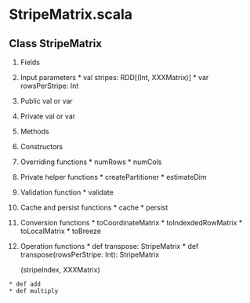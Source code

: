 StripeMatrix.scala
====================

Class StripeMatrix
--------------------

1.	Fields

  1. Input parameters
    * val stripes: RDD[(Int, XXXMatrix)]
    * var rowsPerStripe: Int
	
  2. Public val or var
  
  3. Private val or var

2.	Methods

  1. Constructors

  2. Overriding functions
    * numRows
    * numCols

  3. Private helper functions
    * createPartitioner
    * estimateDim
  
  4. Validation function
    * validate
		
  5. Cache and persist functions
    * cache
    * persist
	
  6. Conversion functions
    * toCoordinateMatrix
    * toIndexdedRowMatrix
    * toLocalMatrix
    * toBreeze

  7. Operation functions
    * def transpose: StripeMatrix
    * def transpose(rowsPerStripe: Int): StripeMatrix
      
	  (stripeIndex, XXXMatrix)
	  
    * def add
    * def multiply